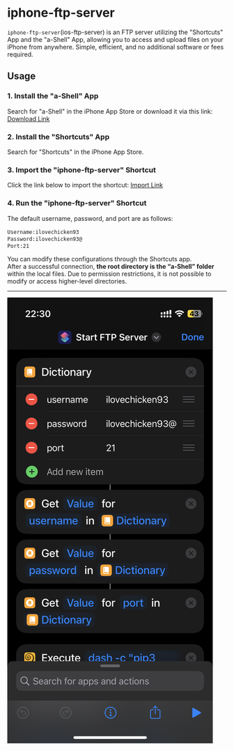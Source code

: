 # iphone-ftp-server
`iphone-ftp-server`(ios-ftp-server) is an FTP server utilizing the "Shortcuts" App and the "a-Shell" App, allowing you to access and upload files on your iPhone from anywhere. Simple, efficient, and no additional software or fees required.
## Usage
### 1. Install the "a-Shell" App
Search for "a-Shell" in the iPhone App Store or download it via this link:
[Download Link](https://holzschu.github.io/a-Shell_iOS/)
### 2. Install the "Shortcuts" App
Search for "Shortcuts" in the iPhone App Store.
### 3. Import the "iphone-ftp-server" Shortcut
Click the link below to import the shortcut:
[Import Link](https://www.icloud.com/shortcuts/d81c30ed80fe4fc2a0c180074da7966a)
### 4. Run the "iphone-ftp-server" Shortcut
The default username, password, and port are as follows:
```
Username:ilovechicken93
Password:ilovechicken93@
Port:21
```
You can modify these configurations through the Shortcuts app.  
After a successful connection, **the root directory is the “a-Shell” folder** within the local files. Due to permission restrictions, it is not possible to modify or access higher-level directories.
*****
![IMG_0992.PNG](IMG_0992.PNG)
